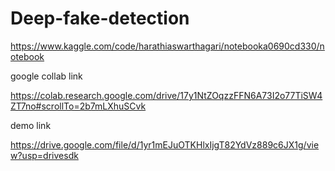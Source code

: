 # Deep-fake-detection


https://www.kaggle.com/code/harathiaswarthagari/notebooka0690cd330/notebook

google collab link

https://colab.research.google.com/drive/17y1NtZOqzzFFN6A73I2o77TiSW4ZT7no#scrollTo=2b7mLXhuSCvk

demo link 

https://drive.google.com/file/d/1yr1mEJuOTKHlxIjgT82YdVz889c6JX1g/view?usp=drivesdk




